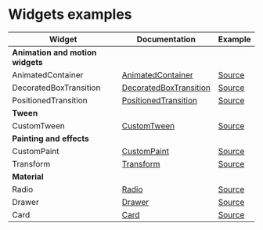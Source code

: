 # Widgets examples


| Widget                       | Documentation                                                        | Example |
|------------------------------|----------------------------------------------------------------------|---------|
| **Animation and motion widgets** |                                                                      |         |
| AnimatedContainer            | [AnimatedContainer][Doc_AnimatedContainer] | [Source][Source_AnimatedContainer]      |
| DecoratedBoxTransition            | [DecoratedBoxTransition][Doc_DecoratedBoxTransition] | [Source][Source_DecoratedBoxTransition]      |
| PositionedTransition            | [PositionedTransition][Doc_PositionedTransition] | [Source][Source_PositionedTransition]      |
| **Tween** |                                                                      |         |
| CustomTween            | [CustomTween][Doc_CustomTween] | [Source][Source_CustomTween]      |
| **Painting and effects** |                                                                      |         |
| CustomPaint            | [CustomPaint][Doc_CustomPaint] | [Source][Source_CustomPaint]      |
| Transform            | [Transform][Doc_Transform] | [Source][Source_Transform]      |
| **Material** |                                                                      |         |
| Radio            | [Radio][Doc_Radio] | [Source][Source_Radio]      |
| Drawer            | [Drawer][Doc_Drawer] | [Source][Source_Drawer]      |
| Card            | [Card][Doc_Card] | [Source][Source_Card]      |


[Doc_AnimatedContainer]:https://api.flutter.dev/flutter/widgets/AnimatedContainer-class.html
[Doc_DecoratedBoxTransition]:https://api.flutter.dev/flutter/widgets/DecoratedBoxTransition-class.html
[Doc_PositionedTransition]:https://api.flutter.dev/flutter/widgets/PositionedTransition-class.html
[Doc_CustomTween]:https://api.flutter.dev/flutter/animation/Tween-class.html
[Doc_CustomPaint]:https://api.flutter.dev/flutter/widgets/CustomPaint-class.html
[Doc_Transform]:https://api.flutter.dev/flutter/widgets/Transform-class.html
[Doc_Radio]:https://docs.flutter.io/flutter/material/Radio-class.html
[Doc_Drawer]:https://docs.flutter.io/flutter/material/Drawer-class.html
[Doc_Card]:https://api.flutter.dev/flutter/material/Card-class.html

[Source_AnimatedContainer]:/lib/animation_and_motion_widgets/animated_container.dart
[Source_DecoratedBoxTransition]:/lib/animation_and_motion_widgets/decorated_box_transition.dart
[Source_PositionedTransition]:/lib/animation_and_motion_widgets/positioned_transition.dart
[Source_CustomTween]:/lib/tween/custom_tween.dart
[Source_CustomPaint]:/lib/painting_and_effects/custom_paint.dart
[Source_Transform]:/lib/painting_and_effects/transform.dart
[Source_Radio]:/lib/material_widgets/radio.dart
[Source_Drawer]:/lib/material_widgets/drawer.dart
[Source_Card]:/lib/material_widgets/card.dart

